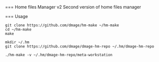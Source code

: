 === Home files Manager v2
Second version of home files manager

=== Usage

    git clone https://github.com/dmage/hm-make ~/hm-make
    cd ~/hm-make
    make

    mkdir ~/.hm
    git clone https://github.com/dmage/dmage-hm-repo ~/.hm/dmage-hm-repo

    ./hm-make -v ~/.hm/dmage-hm-repo/meta-workstation
